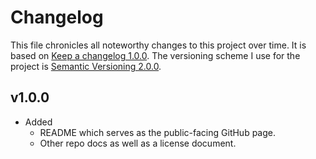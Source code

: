 # Changelog

This file chronicles all noteworthy changes to this project over time. It is based on [Keep a changelog 1.0.0](https://keepachangelog.com/en/1.0.0/). The versioning scheme I use for the project is [Semantic Versioning 2.0.0](https://semver.org/).

## v1.0.0

-   Added
    -   README which serves as the public-facing GitHub page.
    -   Other repo docs as well as a license document.